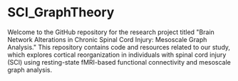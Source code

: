 # SCI_GraphTheory
Welcome to the GitHub repository for the research project titled "Brain Network Alterations in Chronic Spinal Cord Injury: Mesoscale Graph Analysis." This repository contains code and resources related to our study, which explores cortical reorganization in individuals with spinal cord injury (SCI) using resting-state fMRI-based functional connectivity and mesoscale graph analysis.
